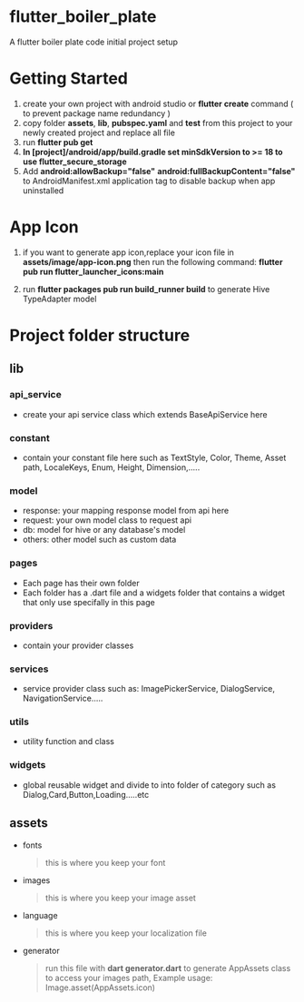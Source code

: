 # flutter_boiler_plate

A flutter boiler plate code initial project setup

# Getting Started

1. create your own project with android studio or **flutter create** command ( to prevent package name redundancy )
2. copy folder **assets**, **lib**, **pubspec.yaml** and **test** from this project to your newly created project and replace all file
3. run **flutter pub get**
4. **In [project]/android/app/build.gradle set minSdkVersion to >= 18 to use flutter_secure_storage**
5. Add
    **android:allowBackup="false"**
    **android:fullBackupContent="false"**
   to AndroidManifest.xml application tag to disable backup when app uninstalled

# App Icon

1. if you want to generate app icon,replace your icon file in **assets/image/app-icon.png** then run the following command: **flutter pub run flutter_launcher_icons:main**

2. run **flutter packages pub run build_runner build** to generate Hive TypeAdapter model

# Project folder structure

## lib

### api_service

- create your api service class which extends BaseApiService here

### constant

- contain your constant file here such as TextStyle, Color, Theme, Asset path, LocaleKeys, Enum, Height, Dimension,.....

### model

- response: your mapping response model from api here
- request: your own model class to request api
- db: model for hive or any database's model
- others: other model such as custom data

### pages

- Each page has their own folder
- Each folder has a .dart file and a widgets folder that contains a widget that only use specifally in this page

### providers

- contain your provider classes

### services

- service provider class such as: ImagePickerService, DialogService, NavigationService.....

### utils

- utility function and class

### widgets

- global reusable widget and divide to into folder of category such as Dialog,Card,Button,Loading.....etc

## assets

- fonts
  > this is where you keep your font
- images

  > this is where you keep your image asset

- language

  > this is where you keep your localization file

- generator
  > run this file with **dart generator.dart** to generate AppAssets class to access your images path, Example usage: Image.asset(AppAssets.icon)
